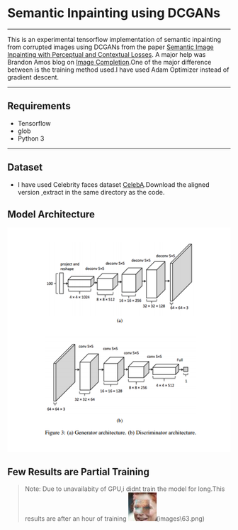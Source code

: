 # Semantic Inpainting using DCGANs
* * *
This is an experimental tensorflow implementation of semantic inpainting from corrupted images using DCGANs from the paper [Semantic Image Inpainting with Perceptual and Contextual Losses](https://arxiv.org/abs/1607.07539). A major help was Brandon Amos blog on [Image Completion](https://bamos.github.io/2016/08/09/deep-completion/).One of the major difference between is the training method used.I have used Adam Optimizer instead of gradient descent.
* * * *
## Requirements
* Tensorflow
* glob
* Python 3
* * *
## Dataset
* I have used Celebrity faces dataset [CelebA](http://mmlab.ie.cuhk.edu.hk/projects/CelebA.html).Download the aligned version ,extract in the same directory as the code.
## Model Architecture
![alt-text](images\model.png)
## Few Results are Partial Training
>Note: Due to unavailabity of GPU,i didnt train the model for long.This results are after an hour of training
![alt-text](images\1.png)(images\63.png)

